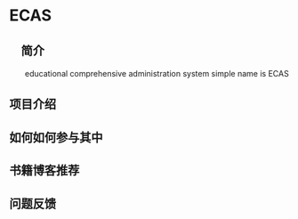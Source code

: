# ECAS

## 　简介
　　educational comprehensive administration system simple name is ECAS

## 项目介绍

## 如何如何参与其中
## 书籍博客推荐
## 问题反馈


